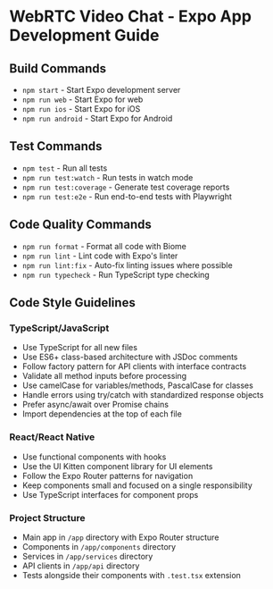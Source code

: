 # WebRTC Video Chat - Expo App Development Guide

## Build Commands
- `npm start` - Start Expo development server
- `npm run web` - Start Expo for web
- `npm run ios` - Start Expo for iOS
- `npm run android` - Start Expo for Android

## Test Commands
- `npm test` - Run all tests
- `npm run test:watch` - Run tests in watch mode
- `npm run test:coverage` - Generate test coverage reports
- `npm run test:e2e` - Run end-to-end tests with Playwright

## Code Quality Commands
- `npm run format` - Format all code with Biome
- `npm run lint` - Lint code with Expo's linter
- `npm run lint:fix` - Auto-fix linting issues where possible
- `npm run typecheck` - Run TypeScript type checking

## Code Style Guidelines

### TypeScript/JavaScript
- Use TypeScript for all new files
- Use ES6+ class-based architecture with JSDoc comments
- Follow factory pattern for API clients with interface contracts
- Validate all method inputs before processing
- Use camelCase for variables/methods, PascalCase for classes
- Handle errors using try/catch with standardized response objects
- Prefer async/await over Promise chains
- Import dependencies at the top of each file

### React/React Native
- Use functional components with hooks
- Use the UI Kitten component library for UI elements
- Follow the Expo Router patterns for navigation
- Keep components small and focused on a single responsibility
- Use TypeScript interfaces for component props

### Project Structure
- Main app in `/app` directory with Expo Router structure
- Components in `/app/components` directory
- Services in `/app/services` directory
- API clients in `/app/api` directory
- Tests alongside their components with `.test.tsx` extension